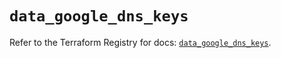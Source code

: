 # `data_google_dns_keys`

Refer to the Terraform Registry for docs: [`data_google_dns_keys`](https://registry.terraform.io/providers/hashicorp/google/6.9.0/docs/data-sources/dns_keys).
